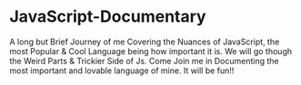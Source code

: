 # JavaScript-Documentary
 A long but Brief Journey of me Covering the Nuances of JavaScript, the most Popular &amp; Cool Language being how important it is. We will go though the Weird Parts &amp; Trickier Side of Js. Come Join me in Documenting the most important and lovable language of mine. It will be fun!!
